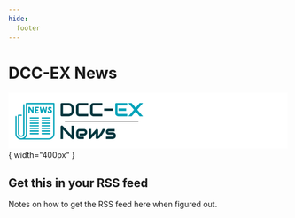 ```yaml
---
hide:
  footer
---
```


# DCC-EX News

![DCC-EX News](/_static/images/logos/product-logo-news.png){ width="400px" }

## Get this in your RSS feed

Notes on how to get the RSS feed here when figured out.
